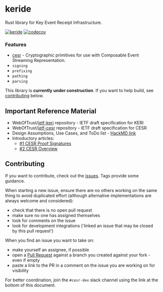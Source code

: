 # keride

Rust library for Key Event Receipt Infrastructure.

[![keride](https://github.com/WebOfTrust/keride/actions/workflows/test.yml/badge.svg)](https://github.com/WebOfTrust/keride/actions/workflows/test.yml)
[![codecov](https://codecov.io/gh/WebOfTrust/keride/branch/main/graph/badge.svg?token=L8K7H1XXQS)](https://codecov.io/gh/WebOfTrust/keride)


### Features
* [cesr](src/cesr/README.md) - Cryptographic primitives for use with Composable Event Streaming Representation.
* `signing`
* `prefixing`
* `pathing`
* `parsing`


This library is **currently under construction**. If you want to help build, see [contributing](#contributing) below.

## Important Reference Material
- WebOfTrust/[ietf-keri](https://github.com/WebOfTrust/ietf-keri) repository - IETF draft specification for KERI
- WebOfTrust/[ietf-cesr](https://github.com/WebOfTrust/ietf-cesr) repository - IETF draft specification for CESR
- Design Assumptions, Use Cases, and ToDo list - [HackMD link](https://hackmd.io/W2Z39cuSSTmD2TovVLvAPg?view)
- Introductory articles:
    - [#1 CESR Proof Signatures](https://medium.com/happy-blockchains/cesr-proof-signatures-are-the-segwit-of-authentic-data-in-keri-e891c83e070a)
    - [#2 CESR Overview](https://medium.com/happy-blockchains/cesr-one-of-sam-smiths-inventions-is-as-controversial-as-genius-d757f36b88f8)

## Contributing

If you want to contribute, check out the [issues](https://github.com/WebOfTrust/keride/issues).
Tags provide some guidance.

When starting a new issue, ensure there are no others working on the same thing to avoid duplicated
effort (although alternative implementations are always welcome and considered):
- check that there is no open pull request
- make sure no one has assigned themselves
- look for comments on the issue
- look for development integrations ('linked an issue that may be closed by this pull request')

When you find an issue you want to take on:
- make yourself an assignee, if possible
- open a [Pull Request](https://docs.github.com/en/pull-requests/collaborating-with-pull-requests/proposing-changes-to-your-work-with-pull-requests/about-pull-requests) against a branch you created against your fork - even if empty
- paste a link to the PR in a comment on the issue you are working on for visibility

For better coordination, join the `#cesr-dev` slack channel using the link at the bottom of
this document.


